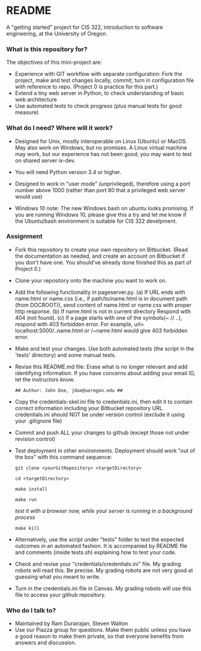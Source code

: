 # README #

A "getting started" project for CIS 322, introduction to software engineering, at the University of Oregon.

### What is this repository for? ###

The objectives of this mini-project are:

  * Experience with GIT workflow with separate configuration: Fork the project, make and test changes locally, commit; turn in configuration file with reference to repo. (Project 0 is practice for this part.) 
  * Extend a tiny web server in Python, to check understanding of basic web architecture
  * Use automated tests to check progress (plus manual tests for good measure)

### What do I need?  Where will it work? ###

* Designed for Unix, mostly interoperable on Linux (Ubuntu) or MacOS. May also work on Windows, but no promises. A Linux virtual machine may work, but our experience has not been good; you may want to test on shared server ix-dev.

* You will need Python version 3.4 or higher. 

* Designed to work in "user mode" (unprivileged), therefore using a port number above 1000 (rather than port 80 that a privileged web server would use)

* Windows 10 note: The new Windows bash on ubuntu looks promising. If you are running Windows 10, please give this a try and let me know if the Ubuntu/bash environment is suitable for CIS 322 develpment. 

### Assignment ###
* Fork this repository to create your own repository on Bitbucket. (Read the documentation as needed, and create an account on Bitbucket if you don't have one. You should've already done finished this as part of Project 0.) 
* Clone your repository onto the machine you want to work on.
* Add the following functionality in pageserver.py. (a) If URL ends with name.html or name.css (i.e., if path/to/name.html is in document path (from DOCROOT)), send content of name.html or name.css with proper http response. (b) If name.html is not in current directory Respond with 404 (not found). (c) If a page starts with one of the symbols(~ // ..), respond with 403 forbidden error. For example, url= localhost:5000/..name.html or /~name.html would give 403 forbidden error.
* Make and test your changes. Use both automated tests (the script in the 'tests' directory) and some manual tests.
* Revise this README.md file: Erase what is no longer relevant and add identifying information. If you have concerns about adding your email ID, let the instructors know.
  
  ```
  ## Author: John Doe, jdoe@uoregon.edu ##
  ```
  
* Copy the credentials-skel.ini file to credentials.ini, then edit it to contain correct information including your Bitbucket repository URL. credentials.ini should NOT be under version control (exclude it using your .gitignore file)
* Commit and push ALL your changes to github (except those not under revision control)
* Test deployment in other environments. Deployment should work "out of the box" with this command sequence: 

  ```
  git clone <yourGitRepository> <targetDirectory>
  ```
  
  ```
  cd <targetDirectory>
  ```
  
  ```
  make install
  ```
  
  ```
  make run
  ```
  
  *test it with a browser now, while your server is running in a background process*

  ```
  make kill 
  ```
  
* Alternatively, use the script under "tests" folder to test the expected outcomes in an automated fashion. It is accompanied by README file and comments (inside tests.sh) explaining how to test your code.
* Check and revise your "credentials/credentials.ini" file. My grading robots will read this. Be precise. My grading robots are not very good at guessing what you meant to write.
* Turn in the credentials.ini file in Canvas. My grading robots will use this file to access your github repository.   

### Who do I talk to? ###

* Maintained by Ram Durairajan, Steven Walton
* Use our Piazza group for questions. Make them public unless you have a good reason to make them private, so that everyone benefits from answers and discussion. 